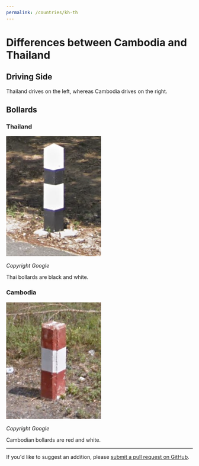 ```yaml
---
permalink: /countries/kh-th
---
```


# Differences between Cambodia and Thailand

## Driving Side

Thailand drives on the left, whereas Cambodia drives on the right.

## Bollards

### Thailand

![](th-bollard.png)

_Copyright Google_

Thai bollards are black and white.

### Cambodia

![](kh-bollard.png)

_Copyright Google_

Cambodian bollards are red and white.

---

If you'd like to suggest an addition, please [submit a pull request on GitHub](https://github.com/ntzm/geo-stats/edit/master/docs/countries/kh-th/index.md).

